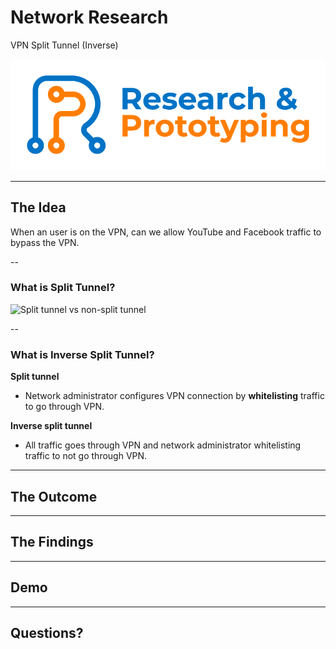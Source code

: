 # Network Research
VPN Split Tunnel (Inverse)

![IT Research and Prototyping](https://github.com/sara-sabr/ITResearch-Prototyping/raw/master/assets/img/RP_Logo_Wordmark-EN.png)

---

## The Idea

When an user is on the VPN, can we allow YouTube and Facebook traffic to bypass the VPN.

--

### What is Split Tunnel?

![Split tunnel vs non-split tunnel](https://github.com/sara-sabr/poc-network-vpn-split-tunnel/raw/master/reports/assets/VPN-with-and-without-split-tunneling.png)

--

### What is Inverse Split Tunnel?

**Split tunnel**

- Network administrator configures VPN connection by __whitelisting__ traffic to go through VPN.

**Inverse split tunnel**
- All traffic goes through VPN and network administrator whitelisting traffic to not go through VPN.

---

## The Outcome

---

## The Findings

---

## Demo

---

## Questions?
